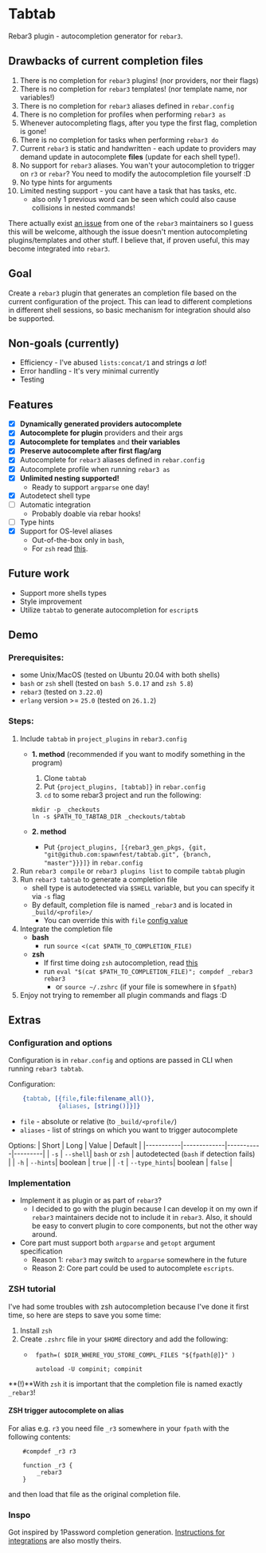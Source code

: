 # Tabtab
Rebar3 plugin - autocompletion generator for `rebar3`.

## Drawbacks of current completion files
1. There is no completion for `rebar3` plugins! (nor providers, nor their flags)
2. There is no completion for `rebar3` templates! (nor template name, nor variables!)
3. There is no completion for `rebar3` aliases defined in `rebar.config`
4. There is no completion for profiles when performing `rebar3 as`
5. Whenever autocompleting flags, after you type the first flag, completion is gone!
6. There is no completion for tasks when performing `rebar3 do`
7. Current `rebar3` is static and handwritten - each update to providers may demand update in autocomplete **files** (update for each shell type!).
8. No support for `rebar3` aliases. You wan't your autocompletion to trigger on `r3` or `rebar`? You need to modify the autocompletion file yourself :D
9. No type hints for arguments
10. Limited nesting support - you cant have a task that has tasks, etc.
    -   also only 1 previous word can be seen which could also cause collisions in nested commands!

There actually exist [an issue](https://github.com/erlang/rebar3/issues/2077) from one of the `rebar3` maintainers so I guess this will be welcome, although the issue doesn't mention autocompleting plugins/templates and other stuff. I believe that, if proven useful, this may become integrated into `rebar3`.

## Goal
Create a `rebar3` plugin that generates an completion file based on the current configuration of the project. This can lead to different completions in different shell sessions, so basic mechanism for integration should also be supported.

## Non-goals (currently)
-   Efficiency - I've abused `lists:concat/1` and strings *a lot*!
-   Error handling - It's very minimal currently
-   Testing

## Features
-   [x] **Dynamically generated providers autocomplete**
-   [x] **Autocomplete for plugin** providers and their args
-   [x] **Autocomplete for templates** and **their variables**
-   [x] **Preserve autocomplete after first flag/arg**
-   [x] Autocomplete for `rebar3` aliases defined in `rebar.config`
-   [x] Autocomplete profile when running `rebar3 as`
-   [x] **Unlimited nesting supported!** 
    -  Ready to support `argparse` one day!
-   [x] Autodetect shell type
-   [ ] Automatic integration
    -  Probably doable via rebar hooks!
-   [ ] Type hints
-   [x] Support for OS-level aliases
    -   Out-of-the-box only in `bash`, 
    -   For `zsh` read [this](#zsh-trigger-autocomplete-on-alias).

## Future work
-   Support more shells types
-   Style improvement
-   Utilize `tabtab` to generate autocompletion for `escript`s

## Demo
### Prerequisites:
-   some Unix/MacOS (tested on Ubuntu 20.04 with both shells)
-   `bash` or `zsh` shell (tested on `bash 5.0.17` and `zsh 5.8`)
-   `rebar3` (tested on `3.22.0`)
-   `erlang` version >= `25.0`  (tested on `26.1.2`)

### Steps:
1.  Include `tabtab` in `project_plugins` in `rebar3.config`
    -   **1. method** (recommended if you want to modify something in the program)
        1.   Clone `tabtab`
        2.   Put `{project_plugins, [tabtab]}` in `rebar.config`
        3.   `cd` to some rebar3 project and run the following:
        ```shell
        mkdir -p _checkouts
        ln -s $PATH_TO_TABTAB_DIR _checkouts/tabtab 
        ```
        
    -   **2. method**
        -   Put `{project_plugins, [{rebar3_gen_pkgs, {git, "git@github.com:spawnfest/tabtab.git", {branch, "master"}}}]}` in `rebar.config`
2.  Run `rebar3 compile` or `rebar3 plugins list` to compile `tabtab` plugin
3.  Run `rebar3 tabtab` to generate a completion file
    -   shell type is autodetected via `$SHELL` variable, but you can specify it via `-s` flag
    -   By default, completion file is named `_rebar3` and is located in `_build/<profile>/`
        -   You can override this with `file` [config value](#configuration-and-options)
4.  Integrate the completion file
    -   **bash**
        -   run `source <(cat $PATH_TO_COMPLETION_FILE)`
    -   **zsh**
        -   If first time doing `zsh` autocompletion, read [this](#zsh-tutorial)
        -   run `eval "$(cat $PATH_TO_COMPLETION_FILE)"; compdef _rebar3 rebar3`
            -   or `source ~/.zshrc` (if your file is somewhere in `$fpath`)
5.  Enjoy not trying to remember all plugin commands and flags :D


## Extras

### Configuration and options
Configuration is in `rebar.config` and options are passed in CLI when running `rebar3 tabtab`.

Configuration:
```erlang
    {tabtab, [{file,file:filename_all()},
              {aliases, [string()]}]}
```
-   `file` - absolute or relative (to `_build/<profile/`)
-   `aliases` - list of strings on which you want to trigger autocomplete

Options:
|   Short   |   Long      |   Value   | Default |
|-----------|-------------|-----------|---------|
|   `-s`    |   `--shell`| `bash` or `zsh` | autodetected (`bash` if detection fails) |
|   `-h`    |   `--hints`| boolean | `true` |
|   `-t`    |   `--type_hints`| boolean | `false` |

### Implementation
-   Implement it as plugin or as part of `rebar3`?
    -   I decided to go with the plugin because I can develop it on my own if `rebar3` maintainers decide not to include it in `rebar3`. Also, it should be easy to convert plugin to core components, but not the other way around.
-   Core part must support both `argparse` and `getopt` argument specification
    -   Reason 1: `rebar3` may switch to `argparse` somewhere in the future
    -   Reason 2: Core part could be used to autocomplete `escripts`.

### ZSH tutorial
I've had some troubles with zsh autocompletion because I've done it first time, so here are steps to save you some time:

1. Install `zsh`
2. Create `.zshrc` file in your `$HOME` directory and add the following:
   -   ```shell
        fpath=( $DIR_WHERE_YOU_STORE_COMPL_FILES "${fpath[@]}" )

        autoload -U compinit; compinit
        ```

**(!)**With `zsh` it is important that the completion file is named exactly `_rebar3`!

#### ZSH trigger autocomplete on alias
For alias e.g. `r3` you need file `_r3` somewhere in your `fpath` with the following contents:
```shell
    #compdef _r3 r3

    function _r3 {
        _rebar3
    }   
```
and then load that file as the original completion file.

### Inspo
Got inspired by 1Password completion generation. [Instructions for integrations](https://developer.1password.com/docs/cli/reference/commands/completion/) are also mostly theirs.
